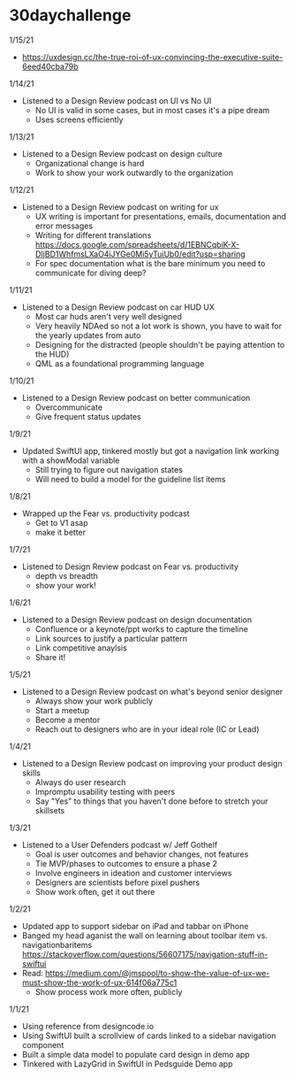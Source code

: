 # 30daychallenge
1/15/21
- https://uxdesign.cc/the-true-roi-of-ux-convincing-the-executive-suite-6eed40cba79b


1/14/21
- Listened to a Design Review podcast on UI vs No UI
  - No UI is valid in some cases, but in most cases it's a pipe dream
  - Uses screens efficiently

1/13/21
- Listened to a Design Review podcast on design culture
  - Organizational change is hard
  - Work to show your work outwardly to the organization

1/12/21
- Listened to a Design Review podcast on writing for ux
  - UX writing is important for presentations, emails, documentation and error messages
  - Writing for different translations https://docs.google.com/spreadsheets/d/1EBNCqbiK-X-DljBD1WhfmsLXaO4iJYGe0Mi5yTuiUb0/edit?usp=sharing
  - For spec documentation what is the bare minimum you need to communicate for diving deep?

1/11/21
- Listened to a Design Review podcast on car HUD UX
  - Most car huds aren't very well designed
  - Very heavily NDAed so not a lot work is shown, you have to wait for the yearly updates from auto
  - Designing for the distracted (people shouldn't be paying attention to the HUD)
  - QML as a foundational programming language 

1/10/21
- Listened to a Design Review podcast on better communication
  - Overcommunicate
  - Give frequent status updates

1/9/21
- Updated SwiftUI app, tinkered mostly but got a navigation link working with a showModal variable
  - Still trying to figure out navigation states
  - Will need to build a model for the guideline list items

1/8/21
- Wrapped up the Fear vs. productivity podcast
  - Get to V1 asap
  - make it better

1/7/21
- Listened to Design Review podcast on Fear vs. productivity
  - depth vs breadth
  - show your work!

1/6/21 
- Listened to a Design Review podcast on design documentation
  - Confluence or a keynote/ppt works to capture the timeline
  - Link sources to justify a particular pattern
  - Link competitive anaylsis
  - Share it!

1/5/21 
- Listened to a Design Review podcast on what's beyond senior designer
  - Always show your work publicly
  - Start a meetup
  - Become a mentor
  - Reach out to designers who are in your ideal role (IC or Lead)
  
1/4/21 
- Listened to a Design Review podcast on improving your product design skills
  - Always do user research
  - Impromptu usability testing with peers
  - Say "Yes" to things that you haven't done before to stretch your skillsets
  
1/3/21
- Listened to a User Defenders podcast w/ Jeff Gothelf
  - Goal is user outcomes and behavior changes, not features
  - Tie MVP/phases to outcomes to ensure a phase 2
  - Involve engineers in ideation and customer interviews
  - Designers are scientists before pixel pushers
  - Show work often, get it out there

1/2/21
- Updated app to support sidebar on iPad and tabbar on iPhone
- Banged my head aganist the wall on learning about toolbar item vs. navigationbaritems https://stackoverflow.com/questions/56607175/navigation-stuff-in-swiftui
- Read: https://medium.com/@jmspool/to-show-the-value-of-ux-we-must-show-the-work-of-ux-614f06a775c1
  - Show process work more often, publicly

1/1/21
  - Using reference from designcode.io
  - Using SwiftUI built a scrollview of cards linked to a sidebar navigation component
  - Built a simple data model to populate card design in demo app
  - Tinkered with LazyGrid in SwiftUI in Pedsguide Demo app
